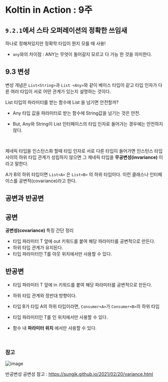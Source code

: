 # Koltin in Action : 9주 
## `9.2.1`에서 스타 오퍼레이션의 정확한 쓰임새
하나로 정해져있지만 정확학 타입이 뭔지 모를 때 사용! 

- `any`와의 차이점 : ANY는 무엇이 들어갈지 모르고 다 가능 한 것을 의미한다.

## 9.3 변성 
변성 개념은 `List<String>`과 `List <Any>`와 같이 베이스 타입이 같고 타입 인자가 다른 여러 타입이 서로 어떤 관계가 있는지 설명하는 것이다. 

List <Any> 타입의 파라미터를 받는 함수에 List <String>을 넘기면 안전할까?<br>

- Any 타입 값을 파라미터로 받는 함수에 String값을 넘기는 것은 안전.

- But, Any와 String이 List 인터페이스의 타입 인자로 들어가는 경우에는 안전하지 않다.
<br>

제네릭 타입을 인스턴스화 할때 타입 인자로 서로 다른 타입이 들어가면 인스턴스 타입 사이의 하위 타입 관계가 성립하지 않으면 그 제네릭 타입을 **무공변성(invariance)** 이라고 말한다.
<br>

A가 B의 하위 타입이면 `List<A>` 은 `List<B>` 의 하위 타입이다. 이런 클래스나 인터페이스를 공변적(covariance)라고 한다.


## 공변과 반공변
## 공변

**공변성(covariance)** 특징 간단 정리<br>

- 타입 파라미터 T 앞에 out 키워드를 붙여 해당 파라미터를 공변적으로 만든다.
- 하위 타입 관계가 유지된다.
- 타입 파라미터인 T를 아웃 위치에서만 사용할 수 있다.

## 반공변
 
- 타입 파라미터 T 앞에 in 키워드를 붙여 해당 파라미터를 공변적으로 만든다.
- 하위 타입 관계와 정반대 방향이다.
- 타입 B가 타입 A의 하위 타입이라면, `Consumer<A>`가 `Consumer<B>`의 하위 타입
- 타입 파라미터인 T를 인 위치에서만 사용할 수 있다.
- 함수 내 **파라미터 위치** 에서만 사용할 수 있다.

  <br>
### 참고
  ![image](https://user-images.githubusercontent.com/79795051/212273340-8e865fd6-1b3c-4c0c-bcce-440de64dd77e.png)




반공변성 공변성 참고 : https://sungjk.github.io/2021/02/20/variance.html
